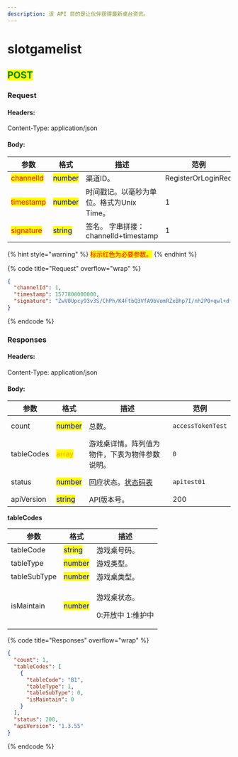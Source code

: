 ```yaml
---
description: 该 API 目的是让伙伴获得最新桌台资讯。
---
```


# slotgamelist

## <mark style="color:green;">POST</mark>

### **Request**

#### Headers:

Content-Type: application/json

#### Body:

<table><thead><tr><th>参数</th><th>格式</th><th>描述</th><th data-hidden>范例</th></tr></thead><tbody><tr><td><mark style="color:red;">channelId</mark></td><td><mark style="color:blue;">number</mark></td><td>渠道ID。</td><td>RegisterOrLoginReq</td></tr><tr><td><mark style="color:red;">timestamp</mark></td><td><mark style="color:blue;">number</mark></td><td>时间戳记。以毫秒为单位。格式为Unix Time。</td><td>1</td></tr><tr><td><mark style="color:red;">signature</mark></td><td><mark style="color:blue;">string</mark></td><td>签名。 字串拼接：channelId+timestamp</td><td>1</td></tr></tbody></table>

{% hint style="warning" %}
<mark style="color:red;">标示红色为必要参数。</mark>
{% endhint %}

{% code title="Request" overflow="wrap" %}
```json
{
  "channelId": 1,
  "timestamp": 1577808000000,
  "signature": "ZwV0Upcy93v3S/ChPh/K4FtbQ3VfA9bVomRZxBhp7I/nh2P0+qwl+dfax4QZrLwT3TuFIJGv1+nWBb+oTN5bdg=="
}
```
{% endcode %}

### **Responses**

#### Headers:

Content-Type: application/json

#### Body:

<table><thead><tr><th>参数</th><th>格式</th><th>描述</th><th data-hidden>范例</th></tr></thead><tbody><tr><td>count</td><td><mark style="color:blue;">number</mark></td><td>总数。</td><td><pre><code>accessTokenTest
</code></pre></td></tr><tr><td>tableCodes</td><td><mark style="color:orange;">array</mark></td><td>游戏桌详情。阵列值为物件，下表为物件参数说明。</td><td><pre><code>0
</code></pre></td></tr><tr><td>status</td><td><mark style="color:blue;">number</mark></td><td>回应状态。<a href="../../ebet-zhuang-tai-ma.md#ebet-xiang-ying-de-zhuang-tai-dai-ma">状态码表</a></td><td><pre><code>apitest01
</code></pre></td></tr><tr><td>apiVersion</td><td><mark style="color:blue;">string</mark></td><td>API版本号。</td><td>200</td></tr></tbody></table>

**tableCodes**

| 参数           | 格式                                      | 描述                              |
| ------------ | --------------------------------------- | ------------------------------- |
| tableCode    | <mark style="color:blue;">string</mark> | 游戏桌号码。                          |
| tableType    | <mark style="color:blue;">number</mark> | 游戏类型。                           |
| tableSubType | <mark style="color:blue;">number</mark> | 游戏桌类型。                          |
| isMaintain   | <mark style="color:blue;">number</mark> | <p>游戏桌状态。</p><p>0:开放中 1:维护中</p> |

{% code title="Responses" overflow="wrap" %}
```json
{
  "count": 1,
  "tableCodes": [
    {
      "tableCode": "B1",
      "tableType": 1,
      "tableSubType": 0,
      "isMaintain": 0
    }
  ],
  "status": 200,
  "apiVersion": "1.3.55"
}
```
{% endcode %}
